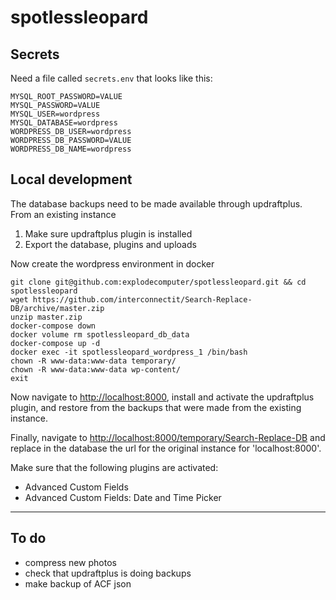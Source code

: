 # spotlessleopard

## Secrets

Need a file called `secrets.env` that looks like this:

```
MYSQL_ROOT_PASSWORD=VALUE
MYSQL_PASSWORD=VALUE
MYSQL_USER=wordpress
MYSQL_DATABASE=wordpress
WORDPRESS_DB_USER=wordpress
WORDPRESS_DB_PASSWORD=VALUE
WORDPRESS_DB_NAME=wordpress
```


## Local development

The database backups need to be made available through updraftplus. From an existing instance

1. Make sure updraftplus plugin is installed
2. Export the database, plugins and uploads

Now create the wordpress environment in docker

```
git clone git@github.com:explodecomputer/spotlessleopard.git && cd spotlessleopard
wget https://github.com/interconnectit/Search-Replace-DB/archive/master.zip
unzip master.zip
docker-compose down
docker volume rm spotlessleopard_db_data
docker-compose up -d
docker exec -it spotlessleopard_wordpress_1 /bin/bash
chown -R www-data:www-data temporary/
chown -R www-data:www-data wp-content/
exit
```

Now navigate to [http://localhost:8000](http://localhost:8000), install and activate the updraftplus plugin, and restore from the backups that were made from the existing instance.

Finally, navigate to [http://localhost:8000/temporary/Search-Replace-DB](http://localhost:8000/temporary/Search-Replace-DB) and replace in the database the url for the original instance for 'localhost:8000'.

Make sure that the following plugins are activated:

- Advanced Custom Fields
- Advanced Custom Fields: Date and Time Picker

---

## To do

- compress new photos
- check that updraftplus is doing backups
- make backup of ACF json

